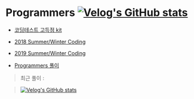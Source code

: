 # Programmers [![Velog's GitHub stats](https://velog-readme-stats.vercel.app/api/badge?name=minzikim)](https://velog.io/@courage331)

* [코딩테스트 고득점 kit](https://github.com/courage331/Programmers/tree/master/Programmers/src/coding_test/highscore_kit)

* [2018 Summer/Winter Coding](https://github.com/courage331/Programmers/tree/master/Programmers/src/coding_test/SummerWinterCoding2018)

* [2019 Summer/Winter Coding](https://github.com/courage331/Programmers/tree/master/Programmers/src/coding_test/SummerWinterCoding2019)

* [Programmers 풀이](https://velog.io/@courage331/series/%ED%94%84%EB%A1%9C%EA%B7%B8%EB%9E%98%EB%A8%B8%EC%8A%A4)

>최근 풀이 : 

>[![Velog's GitHub stats](https://velog-readme-stats.vercel.app/api?name=courage331&tag=프로그래머스)](https://github.com/courage331/Promgrammers)
